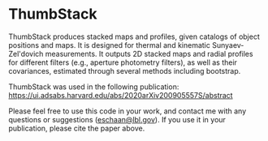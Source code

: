 # ThumbStack

ThumbStack produces stacked maps and profiles, given catalogs of object positions and maps.
It is designed for thermal and kinematic Sunyaev-Zel'dovich measurements.
It outputs 2D stacked maps and radial profiles for different filters (e.g., aperture photometry filters), 
as well as their covariances, estimated through several methods including bootstrap.

ThumbStack was used in the following publication:
https://ui.adsabs.harvard.edu/abs/2020arXiv200905557S/abstract

Please feel free to use this code in your work, and contact me with any questions or suggestions (eschaan@lbl.gov).
If you use it in your publication, please cite the paper above.
